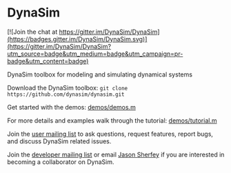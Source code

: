 # DynaSim

[![Join the chat at https://gitter.im/DynaSim/DynaSim](https://badges.gitter.im/DynaSim/DynaSim.svg)](https://gitter.im/DynaSim/DynaSim?utm_source=badge&utm_medium=badge&utm_campaign=pr-badge&utm_content=badge)

DynaSim toolbox for modeling and simulating dynamical systems

Download the DynaSim toolbox:
`git clone https://github.com/dynasim/dynasim.git`

Get started with the demos: [demos/demos.m](https://github.com/DynaSim/DynaSim/blob/master/demos/demos.m)

For more details and examples walk through the tutorial: [demos/tutorial.m](https://github.com/DynaSim/DynaSim/blob/master/demos/tutorial.m)

Join the [user mailing list](https://groups.google.com/forum/#!forum/dynasim-users) to ask questions, request features, report bugs, and discuss DynaSim related issues.

Join the [developer mailing list](https://groups.google.com/forum/#!forum/dynasim-developers) or email [Jason Sherfey](http://jasonsherfey.com/) if you are interested in becoming a collaborator on DynaSim.
